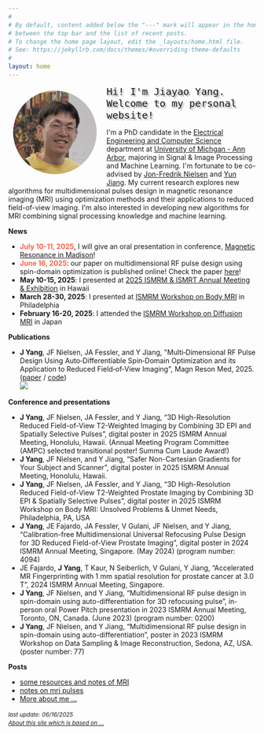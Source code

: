 ```yaml
---
#
# By default, content added below the "---" mark will appear in the home page
# between the top bar and the list of recent posts.
# To change the home page layout, edit the _layouts/home.html file.
# See: https://jekyllrb.com/docs/themes/#overriding-theme-defaults
#
layout: home
---
```


<aside style="float:left;padding:10px;width:180px;background:;"><img src='filesJiayao/jiayao-2024.jpg' alt='my photo' width=170 style="border-radius:50%;"></aside>

<font style="font-size:15pt;font-family:monospace;text-shadow: 3px 3px 2px rgba(0, 0, 0, .3);">Hi! I'm Jiayao Yang. <br>Welcome to my personal website!</font>

I'm a PhD candidate in the [Electrical Engineering and Computer Science](https://eecs.engin.umich.edu/) department at [University of Michgan - Ann Arbor](https://umich.edu/), majoring in Signal & Image Processing and Machine Learning. I'm fortunate to be co-advised by [Jon-Fredrik Nielsen](https://websites.umich.edu/~jfnielse/) and [Yun Jiang](https://medicine.umich.edu/dept/radiology/yun-jiang-phd). My current research explores new algorithms for multidimensional pulses design in magnetic resonance imaging (MRI) using optimization methods and their applications to reduced field-of-view imaging. I'm also interested in developing new algorithms for MRI combining signal processing knowledge and machine learning. 

**News**
- **<font color="tomato">July 10-11, 2025</font>**, I will give an oral presentation in conference, [Magnetic Resonance in Madison](https://magresmadison.radiology.wisc.edu/abstract-submission/)! 
- **<font color="tomato">June 16, 2025</font>**: our paper on multidimensional RF pulse design using spin-domain optimization is published online! Check the paper [here](https://doi.org/10.1002/mrm.30607)!
- **May 10-15, 2025**: I presented at [2025 ISMRM & ISMRT Annual Meeting & Exhibition](https://www.ismrm.org/25m/) in Hawaii 
- **March 28-30, 2025**: I presented at [ISMRM Workshop on Body MRI](https://www.ismrm.org/workshops/2025/Body/) in Philadelphia
- **February 16-20, 2025**: I attended the [ISMRM Workshop on Diffusion MRI](https://www.ismrm.org/workshops/2025/Diffusion40/) in Japan
<!-- - **January, 2025**: one abstract accepted by ISMRM Workshop on Body MRI and two abstracts accepted by 2025 ISMRM Annual Meeting -->
<!-- - **May 04-09, 2024**: I presented at [2024 ISMRM & ISMRT Annual Meeting & Exhibition](https://www.ismrm.org/24m/) in Singapore -->
<!-- - **April, 2024**: I achieved my PhD candidacy -->
<!-- - **March 28-29, 2024**: we organized 2024 [Michigan Student Symposium for Interdisciplinary Statistical Sciences (MSSISS)](https://sites.lsa.umich.edu/mssiss/) -->
<!-- - **September, 2023**: I started my PhD program in ECE at [University of Michigan](https://umich.edu/) -->
<!-- - **June 03-08, 2023**: I presented at [2023 ISMRM & ISMRT Annual Meeting & Exhibition](https://www.ismrm.org/23m/) in Toronto -->
<!-- - **January 08-11, 2023**: I presented at ISMRM workshop on [Data Sampling & Image Reconstruction](https://www.ismrm.org/workshops/2023/Data/) in Sedona -->

**Publications**
- **J Yang**, JF Nielsen, JA Fessler, and Y Jiang, "Multi‐Dimensional RF Pulse Design Using Auto‐Differentiable Spin‐Domain Optimization and its Application to Reduced Field‐of‐View Imaging", Magn Reson Med, 2025. ([paper](https://doi.org/10.1002/mrm.30607) / [code](https://github.com/MIITT-MRI-Jianglab/Multid_RF_SpinDomain)) <br> ![]("filesJiayao/paperMultidRFspindomain25/multid_rf_SpinDomainOpt_refocusing.gif")

**Conference and presentations**
- **J Yang**, JF Nielsen, JA Fessler, and Y Jiang, “3D High-Resolution Reduced Field-of-View T2-Weighted Imaging by Combining 3D EPI and Spatially Selective Pulses”, digital poster in 2025 ISMRM Annual Meeting, Honolulu, Hawaii. (Annual Meeting Program Committee (AMPC) selected transitional poster! Summa Cum Laude Award!)
- **J Yang**, JF Nielsen, and Y Jiang, “Safer Non-Cartesian Gradients for Your Subject and Scanner”, digital poster in 2025 ISMRM Annual Meeting, Honolulu, Hawaii.
- **J Yang**, JF Nielsen, JA Fessler, and Y Jiang, “3D High-Resolution Reduced Field-of-View T2-Weighted Prostate Imaging by Combining 3D EPI & Spatially Selective Pulses”, digital poster in 2025 ISMRM Workshop on Body MRI: Unsolved Problems & Unmet Needs, Philadelphia, PA, USA
- **J Yang**, JE Fajardo, JA Fessler, V Gulani, JF Nielsen, and Y Jiang, “Calibration-free Multidimensional Universal Refocusing Pulse Design for 3D Reduced Field-of-View Prostate Imaging”, digital poster in 2024 ISMRM Annual Meeting, Singapore. (May 2024) (program number: 4094)
- JE Fajardo, **J Yang**, T Kaur, N Seiberlich, V Gulani, Y Jiang, “Accelerated MR Fingerprinting with 1 mm spatial resolution for prostate cancer at 3.0 T”, 2024 ISMRM Annual Meeting, Singapore.
- **J Yang**, JF Nielsen, and Y Jiang, “Multidimensional RF pulse design in spin-domain using auto-differentiation for 3D refocusing pulse”, in-person oral Power Pitch presentation in 2023 ISMRM Annual Meeting, Toronto, ON, Canada. (June 2023) (program number: 0200)
- **J Yang**, JF Nielsen, and Y Jiang, “Multidimensional RF pulse design in spin-domain using auto-differentiation”, poster in 2023 ISMRM Workshop on Data Sampling & Image Reconstruction, Sedona, AZ, USA. (poster number: 77)

**Posts**
- [some resources and notes of MRI](filesJiayao/mri-notes.md)
- [notes on mri pulses](filesJiayao/noteMRIpulses/note-mri-pulses.md)
- [More about me ...](filesJiayao/aboutme.md)

*<small>last update: 06/16/2025</small>*<br>
[*<small>About this site which is based on ...</small>*](about.md)
